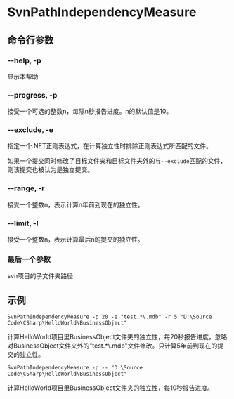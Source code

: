 # SvnPathIndependencyMeasure

## 命令行参数
### --help, -p
显示本帮助

### --progress, -p
接受一个可选的整数n，每隔n秒报告进度。n的默认值是10。

### --exclude, -e
指定一个.NET正则表达式，在计算独立性时排除正则表达式所匹配的文件。

如果一个提交同时修改了目标文件夹和目标文件夹外的与`--exclude`匹配的文件，则该提交也被认为是独立提交。

### --range, -r
接受一个整数n，表示计算n年前到现在的独立性。

### --limit, -l
接受一个整数n，表示计算最后n的提交的独立性。

### 最后一个参数
svn项目的子文件夹路径

## 示例
```
SvnPathIndependencyMeasure -p 20 -e "test.*\.mdb" -r 5 "D:\Source Code\CSharp\HelloWorld\BusinessObject"
```

计算HelloWorld项目里BusinessObject文件夹的独立性，每20秒报告进度，忽略对BusinessObject文件夹外的"test.*\\.mdb"文件修改。只计算5年前到现在的提交的独立性。

```
SvnPathIndependencyMeasure -p -- "D:\Source Code\CSharp\HelloWorld\BusinessObject"
```

计算HelloWorld项目里BusinessObject文件夹的独立性，每10秒报告进度。
